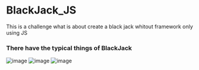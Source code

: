 # BlackJack_JS
This is a challenge what is about create a black jack whitout framework only using JS
### There have the typical things of BlackJack
![image](https://github.com/GodDoesNotPlayDice/BlackJack_JS/assets/104604407/284b3ad9-a4ae-4fb9-a951-d7dc4392d6d8)
![image](https://github.com/GodDoesNotPlayDice/BlackJack_JS/assets/104604407/57b95de1-d638-4591-bb4b-457db924b9cd)
![image](https://github.com/GodDoesNotPlayDice/BlackJack_JS/assets/104604407/b4aec603-8452-418f-93b5-8ebd9eb71748)
